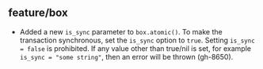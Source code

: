 ## feature/box

* Added a new `is_sync` parameter to `box.atomic()`. To make the transaction
synchronous, set the `is_sync` option to `true`. Setting `is_sync = false` is
prohibited. If any value other than true/nil is set, for example
`is_sync = "some string"`, then an error will be thrown (gh-8650).
